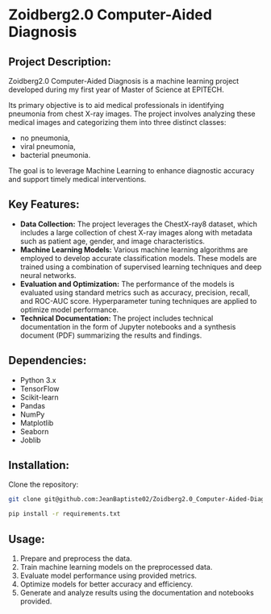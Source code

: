 # Zoidberg2.0 Computer-Aided Diagnosis

## Project Description:

Zoidberg2.0 Computer-Aided Diagnosis is a machine learning project developed during my first year of Master of Science at EPITECH.

Its primary objective is to aid medical professionals in identifying pneumonia from chest X-ray images. The project involves analyzing these medical images and categorizing them into three distinct classes:

- no pneumonia,
- viral pneumonia,
- bacterial pneumonia.

The goal is to leverage Machine Learning to enhance diagnostic accuracy and support timely medical interventions.

## Key Features:

- **Data Collection:** The project leverages the ChestX-ray8 dataset, which includes a large collection of chest X-ray images along with metadata such as patient age, gender, and image characteristics.
- **Machine Learning Models:** Various machine learning algorithms are employed to develop accurate classification models. These models are trained using a combination of supervised learning techniques and deep neural networks.
- **Evaluation and Optimization:** The performance of the models is evaluated using standard metrics such as accuracy, precision, recall, and ROC-AUC score. Hyperparameter tuning techniques are applied to optimize model performance.
- **Technical Documentation:** The project includes technical documentation in the form of Jupyter notebooks and a synthesis document (PDF) summarizing the results and findings.

## Dependencies:

- Python 3.x
- TensorFlow
- Scikit-learn
- Pandas
- NumPy
- Matplotlib
- Seaborn
- Joblib

## Installation:

Clone the repository:

```bash
git clone git@github.com:JeanBaptiste02/Zoidberg2.0_Computer-Aided-Diagnosis.git
```

```bash
pip install -r requirements.txt
```

## Usage:

1. Prepare and preprocess the data.
2. Train machine learning models on the preprocessed data.
3. Evaluate model performance using provided metrics.
4. Optimize models for better accuracy and efficiency.
5. Generate and analyze results using the documentation and notebooks provided.
